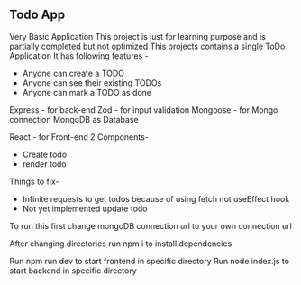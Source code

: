 ## Todo App

Very Basic Application
This project is just for learning purpose and is partially completed but not optimized
This projects contains a single ToDo Application
It has following features -

- Anyone can create a TODO
- Anyone can see their existing TODOs
- Anyone can mark a TODO as done

Express - for back-end
Zod - for input validation
Mongoose - for Mongo connection
MongoDB as Database

React - for Front-end
2 Components-
- Create todo
- render todo

Things to fix-
- Infinite requests to get todos because of using fetch not useEffect hook
- Not yet implemented update todo

To run this first change mongoDB connection url to your own connection url

After changing directories run npm i to install dependencies


Run npm run dev to start frontend in specific directory
Run node index.js to start backend in specific directory